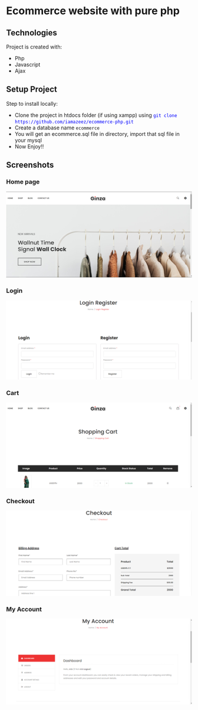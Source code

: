 # Ecommerce website with pure php

## Technologies
Project is created with:
* Php
* Javascript
* Ajax

## Setup Project
Step to install locally:
* Clone the project in htdocs folder (if using xampp) using <span style='color:blue'>`git clone https://github.com/iamazeez/ecommerce-php.git` </span>
* Create a database name `ecommerce`
* You will get an ecommerce.sql file in directory, import that sql file in your mysql 
* Now Enjoy!!

## Screenshots
### Home page

![Home page](https://github.com/iamazeez/ecommerce-php/blob/master/screenshot/home.png "Home page")

### Login

![Login](https://github.com/iamazeez/ecommerce-php/blob/master/screenshot/login.png "Login")

### Cart

![Cart](https://github.com/iamazeez/ecommerce-php/blob/master/screenshot/cart.png "Cart")

### Checkout

![Checkout](https://github.com/iamazeez/ecommerce-php/blob/master/screenshot/checkout.png "Checkout")

### My Account

![My Account](https://github.com/iamazeez/ecommerce-php/blob/master/screenshot/my%20account.png "My account")

